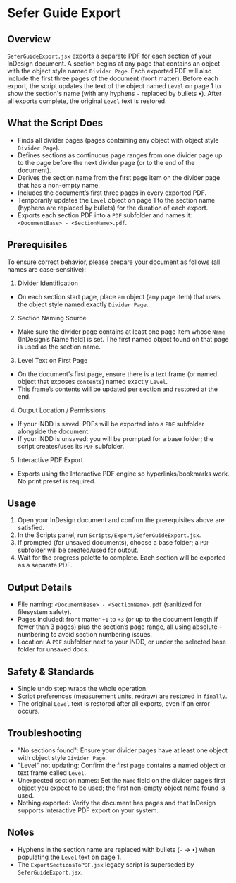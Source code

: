 # Sefer Guide Export

## Overview

`SeferGuideExport.jsx` exports a separate PDF for each section of your InDesign document. A section begins at any page that contains an object with the object style named `Divider Page`. Each exported PDF will also include the first three pages of the document (front matter). Before each export, the script updates the text of the object named `Level` on page 1 to show the section's name (with any hyphens `-` replaced by bullets `•`). After all exports complete, the original `Level` text is restored.

## What the Script Does
- Finds all divider pages (pages containing any object with object style `Divider Page`).
- Defines sections as continuous page ranges from one divider page up to the page before the next divider page (or to the end of the document).
- Derives the section name from the first page item on the divider page that has a non-empty name.
- Includes the document’s first three pages in every exported PDF.
- Temporarily updates the `Level` object on page 1 to the section name (hyphens are replaced by bullets) for the duration of each export.
- Exports each section PDF into a `PDF` subfolder and names it: `<DocumentBase> - <SectionName>.pdf`.

## Prerequisites
To ensure correct behavior, please prepare your document as follows (all names are case-sensitive):

1) Divider Identification
- On each section start page, place an object (any page item) that uses the object style named exactly `Divider Page`.

2) Section Naming Source
- Make sure the divider page contains at least one page item whose `Name` (InDesign’s Name field) is set. The first named object found on that page is used as the section name.

3) Level Text on First Page
- On the document’s first page, ensure there is a text frame (or named object that exposes `contents`) named exactly `Level`.
- This frame’s contents will be updated per section and restored at the end.

4) Output Location / Permissions
- If your INDD is saved: PDFs will be exported into a `PDF` subfolder alongside the document.
- If your INDD is unsaved: you will be prompted for a base folder; the script creates/uses its `PDF` subfolder.

5) Interactive PDF Export
- Exports using the Interactive PDF engine so hyperlinks/bookmarks work. No print preset is required.

## Usage
1. Open your InDesign document and confirm the prerequisites above are satisfied.
2. In the Scripts panel, run `Scripts/Export/SeferGuideExport.jsx`.
3. If prompted (for unsaved documents), choose a base folder; a `PDF` subfolder will be created/used for output.
4. Wait for the progress palette to complete. Each section will be exported as a separate PDF.

## Output Details
- File naming: `<DocumentBase> - <SectionName>.pdf` (sanitized for filesystem safety).
- Pages included: front matter `+1` to `+3` (or up to the document length if fewer than 3 pages) plus the section’s page range, all using absolute `+` numbering to avoid section numbering issues.
- Location: A `PDF` subfolder next to your INDD, or under the selected base folder for unsaved docs.

## Safety & Standards
- Single undo step wraps the whole operation.
- Script preferences (measurement units, redraw) are restored in `finally`.
- The original `Level` text is restored after all exports, even if an error occurs.

## Troubleshooting
- "No sections found": Ensure your divider pages have at least one object with object style `Divider Page`.
- "Level" not updating: Confirm the first page contains a named object or text frame called `Level`.
- Unexpected section names: Set the `Name` field on the divider page’s first object you expect to be used; the first non-empty object name found is used.
- Nothing exported: Verify the document has pages and that InDesign supports Interactive PDF export on your system.

## Notes
- Hyphens in the section name are replaced with bullets (`-` → `•`) when populating the `Level` text on page 1.
- The `ExportSectionsToPDF.jsx` legacy script is superseded by `SeferGuideExport.jsx`.

